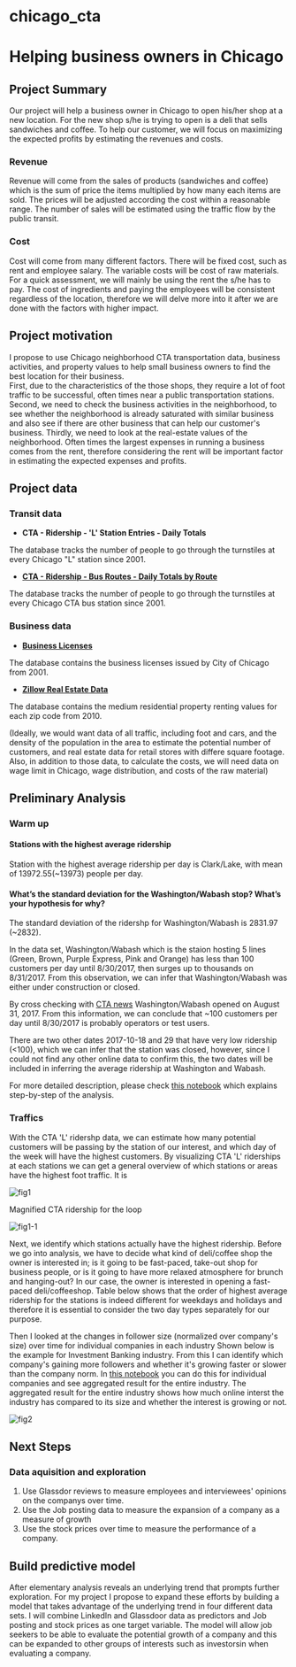 # chicago_cta

# Helping business owners in Chicago

## Project Summary

Our project will help a business owner in Chicago to open his/her shop at a new location. 
For the new shop s/he is trying to open is a deli that sells sandwiches and coffee.
To help our customer, we will focus on maximizing the expected profits by estimating the revenues and costs. 

### Revenue
Revenue will come from the sales of products (sandwiches and coffee) which is the sum of price the items multiplied by how many each items are sold. The prices will be adjusted according the cost within a reasonable range. The number of sales will be estimated using the traffic flow by the public transit. 

### Cost
Cost will come from many different factors. There will be fixed cost, such as rent and employee salary. The variable costs will be cost of raw materials. For a quick assessment, we will mainly be using the rent the s/he has to pay. The cost of ingredients and paying the employees will be consistent regardless of the location, therefore we will delve more into it after we are done with the factors with higher impact. 

## Project motivation

I propose to use Chicago neighborhood CTA transportation data, business activities, 
and property values to help small business owners to find the best location for their business.  
First, due to the characteristics of the those shops, they require a lot of foot traffic to be successful, 
often times near a public transportation stations. Second, we need to check the business activities in the neighborhood, 
to see whether the neighborhood is already saturated with similar business
and also see if there are other business that can help our customer's business. Thirdly, we need to look at the real-estate
values of the neighborhood. Often times the largest expenses in running a business comes from the rent, therefore considering the rent will be important factor in estimating the expected expenses and profits.  

## Project data

### Transit data
 - **CTA - Ridership - 'L' Station Entries - Daily Totals**
 
The database tracks the number of people to go through the turnstiles at every Chicago "L" station since 2001.

 - **[CTA - Ridership - Bus Routes - Daily Totals by Route](https://data.cityofchicago.org/Transportation/CTA-Ridership-Bus-Routes-Daily-Totals-by-Route/jyb9-n7fm)**
 
The database tracks the number of people to go through the turnstiles at every Chicago CTA bus station since 2001.
 
### Business data

- **[Business Licenses](https://data.cityofchicago.org/Community-Economic-Development/Business-Licenses/r5kz-chrr)**

The database contains the business licenses issued by City of Chicago from 2001.

- **[Zillow Real Estate Data](https://www.zillow.com/research/data/)**

The database contains the medium residential property renting values for each zip code from 2010.

(Ideally, we would want data of all traffic, including foot and cars, and the density of the population in the area to estimate the potential number of customers, and real estate data for retail stores with differe square footage. Also, in addition to those data, to calculate the costs, we will need data on wage limit in Chicago, wage distribution, and costs of the raw material)

## Preliminary Analysis
### Warm up
#### Stations with the highest average ridership
Station with the highest average ridership per day is Clark/Lake, with mean of 13972.55(~13973)  people per day. 

#### What’s the standard deviation for the Washington/Wabash stop? What’s your hypothesis for why?

The standard deviation of the ridershp for Washington/Wabash is 2831.97 (~2832). 

In the data set, Washington/Wabash which is the staion hosting 5 lines (Green, Brown, Purple Express, Pink and Orange) has less than 100 customers per day until 8/30/2017, then surges up to thousands on 8/31/2017. From this observation, we can infer that Washington/Wabash was either under construction or closed.

By cross checking with [CTA news](https://www.transitchicago.com/washingtonwabash/) Washington/Wabash opened on August 31, 2017. From this information, we can conclude that ~100 customers per day until 8/30/2017 is probably operators or test users.

There are two other dates 2017-10-18 and 29 that have very low ridership (<100), which we can infer that the station was closed, however, since I could not find any other online data to confirm this, the two dates will be included in inferring the average ridership at Washington and Wabash.

For more detailed description, please check [this notebook](https://github.com/hyojunada/chicago_cta/blob/master/notebook/Warm_Up.ipynb) which explains step-by-step of the analysis. 

### Traffics

With the CTA 'L' ridershp data, we can estimate how many potential customers will be passing by the station of our interest, and which day of the week will have the highest customers. 
By visualizing CTA 'L' riderships at each stations we can get a general overview of which stations or areas have the highest foot traffic. It is 

![fig1](https://github.com/hyojunada/chicago_cta/blob/master/result/cta_l_ridership.png)

Magnified CTA ridership for the loop 

![fig1-1](https://github.com/hyojunada/chicago_cta/blob/master/result/loop_cta_l_ridership.png)

Next, we identify which stations actually have the highest ridership. Before we go into analysis, we have to decide what kind of deli/coffee shop the owner is interested in; is it going to be fast-paced, take-out shop for business people, or is it going to have more relaxed atmosphere for brunch and hanging-out? In our case, the owner is interested in opening a fast-paced deli/coffeeshop. Table below shows that the order of highest average ridership for the stations is indeed different for weekdays and holidays and therefore it is essential to consider the two day types separately for our purpose. 



Then I looked at the changes in follower size (normalized over company's size) over time for individual companies in each industry
Shown below is the example for Investment Banking industry. From this I can identify which company's gaining more followers and whether it's growing faster or slower than the company norm. In [this notebook](https://github.com/hyojunada/data_incubator/blob/master/notebook/Section3-fig2_increase_of_followers_over_time.ipynb) you can do this for individual companies and see aggregated result for the entire industry. The aggregated result for the entire industry shows how much online interst the industry has compared to its size and whether the interest is growing or not. 

![fig2](https://github.com/hyojunada/data_incubator/blob/master/result/followers_size_over_time_Investment%20Banking.png)

## Next Steps
### Data aquisition and exploration
1. Use Glassdor reviews to measure employees and interviewees' opinions on the companys over time. 
2. Use the Job posting data to measure the expansion of a company as a measure of growth
3. Use the stock prices over time to measure the performance of a company.
## Build predictive model
After elementary analysis reveals an underlying trend that prompts further exploration. For my project I propose to expand these efforts by building a model that takes advantage of the underlying trend in four different data sets. I will combine LinkedIn and Glassdoor data as predictors and Job posting and stock prices as one target variable. The model will allow job seekers to be able to evaluate the potential growth of a company and this can be expanded to other groups of interests such as investorsin when evaluating a company.
